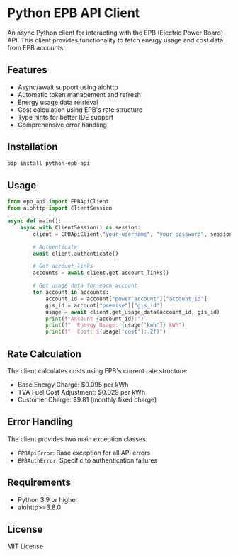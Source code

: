 # Python EPB API Client

An async Python client for interacting with the EPB (Electric Power Board) API. This client provides functionality to fetch energy usage and cost data from EPB accounts.

## Features

- Async/await support using aiohttp
- Automatic token management and refresh
- Energy usage data retrieval
- Cost calculation using EPB's rate structure
- Type hints for better IDE support
- Comprehensive error handling

## Installation

```bash
pip install python-epb-api
```

## Usage

```python
from epb_api import EPBApiClient
from aiohttp import ClientSession

async def main():
    async with ClientSession() as session:
        client = EPBApiClient("your_username", "your_password", session)

        # Authenticate
        await client.authenticate()

        # Get account links
        accounts = await client.get_account_links()

        # Get usage data for each account
        for account in accounts:
            account_id = account["power_account"]["account_id"]
            gis_id = account["premise"]["gis_id"]
            usage = await client.get_usage_data(account_id, gis_id)
            print(f"Account {account_id}:")
            print(f"  Energy Usage: {usage['kwh']} kWh")
            print(f"  Cost: ${usage['cost']:.2f}")
```

## Rate Calculation

The client calculates costs using EPB's current rate structure:
- Base Energy Charge: $0.095 per kWh
- TVA Fuel Cost Adjustment: $0.029 per kWh
- Customer Charge: $9.81 (monthly fixed charge)

## Error Handling

The client provides two main exception classes:
- `EPBApiError`: Base exception for all API errors
- `EPBAuthError`: Specific to authentication failures

## Requirements

- Python 3.9 or higher
- aiohttp>=3.8.0

## License

MIT License
